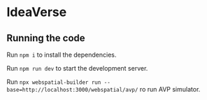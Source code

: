 
  # IdeaVerse

  ## Running the code

  Run `npm i` to install the dependencies.

  Run `npm run dev` to start the development server.

  Run `npx webspatial-builder run --base=http://localhost:3000/webspatial/avp/` ro run AVP simulator.
